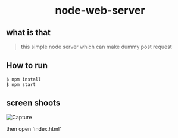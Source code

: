 <h1 align="center"> node-web-server</h1>

## what is that

> this simple node server which can make dummy post request

## How to run

```
$ npm install
$ npm start
```

## screen shoots

![Capture](https://user-images.githubusercontent.com/43186742/85552825-aebdb400-b623-11ea-936b-47c3750b6df9.PNG)

then open 'index.html'
